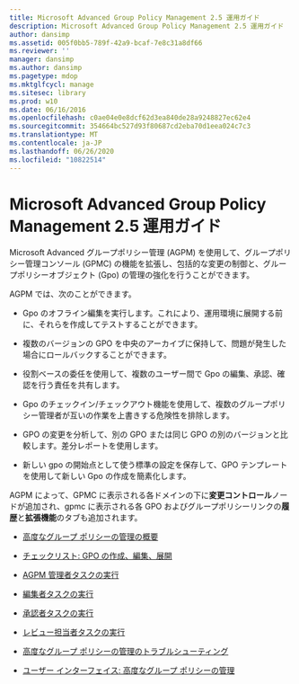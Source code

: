 ```yaml
---
title: Microsoft Advanced Group Policy Management 2.5 運用ガイド
description: Microsoft Advanced Group Policy Management 2.5 運用ガイド
author: dansimp
ms.assetid: 005f0bb5-789f-42a9-bcaf-7e8c31a8df66
ms.reviewer: ''
manager: dansimp
ms.author: dansimp
ms.pagetype: mdop
ms.mktglfcycl: manage
ms.sitesec: library
ms.prod: w10
ms.date: 06/16/2016
ms.openlocfilehash: c0ae04e0e8dcf62d3ea840de28a9248827ec62e4
ms.sourcegitcommit: 354664bc527d93f80687cd2eba70d1eea024c7c3
ms.translationtype: MT
ms.contentlocale: ja-JP
ms.lasthandoff: 06/26/2020
ms.locfileid: "10822514"
---
```

# Microsoft Advanced Group Policy Management 2.5 運用ガイド


Microsoft Advanced グループポリシー管理 (AGPM) を使用して、グループポリシー管理コンソール (GPMC) の機能を拡張し、包括的な変更の制御と、グループポリシーオブジェクト (Gpo) の管理の強化を行うことができます。

AGPM では、次のことができます。

-   Gpo のオフライン編集を実行します。これにより、運用環境に展開する前に、それらを作成してテストすることができます。

-   複数のバージョンの GPO を中央のアーカイブに保持して、問題が発生した場合にロールバックすることができます。

-   役割ベースの委任を使用して、複数のユーザー間で Gpo の編集、承認、確認を行う責任を共有します。

-   Gpo のチェックイン/チェックアウト機能を使用して、複数のグループポリシー管理者が互いの作業を上書きする危険性を排除します。

-   GPO の変更を分析して、別の GPO または同じ GPO の別のバージョンと比較します。差分レポートを使用します。

-   新しい gpo の開始点として使う標準の設定を保存して、GPO テンプレートを使用して新しい Gpo の作成を簡素化します。

AGPM によって、GPMC に表示される各ドメインの下に**変更コントロール**ノードが追加され、gpmc に表示される各 GPO およびグループポリシーリンクの**履歴**と**拡張機能**のタブも追加されます。

-   [高度なグループ ポリシーの管理の概要](overview-of-advanced-group-policy-management.md)

-   [チェックリスト: GPO の作成、編集、展開](checklist-create-edit-and-deploy-a-gpo.md)

-   [AGPM 管理者タスクの実行](performing-agpm-administrator-tasks.md)

-   [編集者タスクの実行](performing-editor-tasks.md)

-   [承認者タスクの実行](performing-approver-tasks.md)

-   [レビュー担当者タスクの実行](performing-reviewer-tasks.md)

-   [高度なグループ ポリシーの管理のトラブルシューティング](troubleshooting-advanced-group-policy-management.md)

-   [ユーザー インターフェイス: 高度なグループ ポリシーの管理](user-interface-advanced-group-policy-management.md)

 

 





